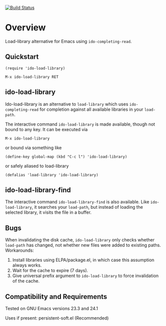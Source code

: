 [![Build Status](https://secure.travis-ci.org/rolandwalker/ido-load-library.png)](http://travis-ci.org/rolandwalker/ido-load-library)

Overview
========

Load-library alternative for Emacs using `ido-completing-read`.

Quickstart
----------

	(require 'ido-load-library)

	M-x ido-load-library RET

ido-load-library
----------------

Ido-load-library is an alternative to `load-library` which uses
`ido-completing-read` for completion against all available
libraries in your `load-path`.

The interactive command `ido-load-library` is made available,
though not bound to any key.  It can be executed via

	M-x ido-load-library

or bound via something like

	(define-key global-map (kbd "C-c l") 'ido-load-library)

or safely aliased to load-library

	(defalias 'load-library 'ido-load-library)

ido-load-library-find
---------------------

The interactive command `ido-load-library-find` is also
available.  Like `ido-load-library`, it searches your
`load-path`, but instead of loading the selected library,
it visits the file in a buffer.

Bugs
----

When invalidating the disk cache, `ido-load-library` only checks
whether `load-path` has changed, not whether new files were added
to existing paths.  Workarounds:

1.  Install libraries using ELPA/package.el, in which case this
    assumption always works.
2.  Wait for the cache to expire (7 days).
3.  Give universal prefix argument to `ido-load-library`
    to force invalidation of the cache.

Compatibility and Requirements
------------------------------

Tested on GNU Emacs versions 23.3 and 24.1

Uses if present: persistent-soft.el (Recommended)
